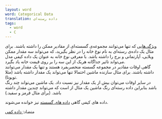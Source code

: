 ```yaml
---
layout: word
word: Categorical Data
translation: داده رسته‌ای
tags:
  - word
  - C
---
```

[ویژگی‌هایی](/F/feature) که تنها می‌توانند مجموعه‌ی گسسته‌ای از مقادیر ممکن را داشته باشند. برای مثال یک داده‌ی رسته‌ای به نام نوع خانه را در نظر بگیرید، که می‌تواند سه مقدار ممکن ویلایی، آپارتمانی و برج را داشته باشد. با معرفی نوع خانه به عنوان یک داده کیفی مدل می‌تواند تاثیر جداگانه هریک از این سه را بر روی قیمت خانه یاد بگیرد.\
گاهی اوقات مقادیر در مجموعه گسسته منحصربفرد هستند و تنها یک مقدار می‌توانند داشته باشند. برای مثال سازنده ماشین احتمالا تنها می‌تواند یک مقدار داشته باشد (مثلا تویوتا).\
در سایر اوقات می‌توان بیش از یک مقدار نیز نسبت داد. یک ماشین می‌تواند چند رنگ باشد بنابراین داده رسته‌ای رنگ ماشین یک مثال از است که می‌تواند چندین مقدار داشته باشد. (برای مثال قرمز و سفید.)

داده های کیفی گاهی [داده های گسسته](/D/discrete_feature) نیز خوانده می‌شوند.

متضاد:[ داده کمی](/N/numerical_data)